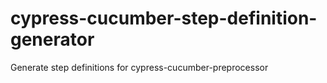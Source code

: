 # cypress-cucumber-step-definition-generator
Generate step definitions for cypress-cucumber-preprocessor
